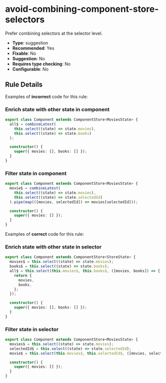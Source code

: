 # avoid-combining-component-store-selectors

Prefer combining selectors at the selector level.

- **Type**: suggestion
- **Recommended**: Yes
- **Fixable**: No
- **Suggestion**: No
- **Requires type checking**: No
- **Configurable**: No

<!-- Everything above this generated, do not edit -->
<!-- MANUAL-DOC:START -->

## Rule Details

Examples of **incorrect** code for this rule:

### Enrich state with other state in component

```ts
export class Component extends ComponentStore<MoviesState> {
  all$ = combineLatest(
    this.select((state) => state.movies),
    this.select((state) => state.books)
  );

  constructor() {
    super({ movies: [], books: [] });
  }
}
```

### Filter state in component

```ts
export class Component extends ComponentStore<MoviesState> {
  movie$ = combineLatest(
    this.select((state) => state.movies),
    this.select((state) => state.selectedId)
  ).pipe(map(([movies, selectedId]) => movies[selectedId]));

  constructor() {
    super({ movies: [] });
  }
}
```

Examples of **correct** code for this rule:

### Enrich state with other state in selector

```ts
export class Component extends ComponentStore<StoreState> {
  movies$ = this.select((state) => state.movies);
  books$ = this.select((state) => state.books);
  all$ = this.select(this.movies$, this.books$, ([movies, books]) => {
    return {
      movies,
      books,
    };
  });

  constructor() {
    super({ movies: [], books: [] });
  }
}
```

### Filter state in selector

```ts
export class Component extends ComponentStore<MoviesState> {
  movies$ = this.select((state) => state.movies);
  selectedId$ = this.select((state) => state.selectedId);
  movie$ = this.select(this.movies$, this.selectedId$, ([movies, selectedId]) => movies[selectedId]);

  constructor() {
    super({ movies: [] });
  }
}
```
